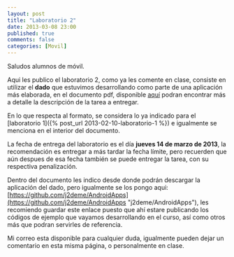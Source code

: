 ```yaml
---
layout: post
title: "Laboratorio 2"
date: 2013-03-08 23:00
published: true
comments: false
categories: [Movil]
---
```

Saludos alumnos de móvil.

Aqui les publico el laboratorio 2, como ya les comente en clase, consiste en utilizar el __dado__ que estuvimos desarrollando como parte de una aplicación más elaborada, en el documento pdf, disponible <a href="http://jaimedm.files.wordpress.com/2013/03/lab2.pdf">aquí</a> podran encontrar más a detalle la descripción de la tarea a entregar.

En lo que respecta al formato, se considera lo ya indicado para el [laboratorio 1]({% post_url 2013-02-10-laboratorio-1 %}) e igualmente se menciona en el interior del documento.

<!--more-->

La fecha de entrega del laboratorio es el día __jueves 14 de marzo de 2013__, la recomendación es entregar a más tardar la fecha límite, pero recuerden que aún despues de esa fecha también se puede entregar la tarea, con su respectiva penalización.

Dentro del documento les indico desde donde podrán descargar la aplicación del dado, pero igualmente se los pongo aqui: [https://github.com/j2deme/AndroidApps](https://github.com/j2deme/AndroidApps "j2deme/AndroidApps"), les recomiendo guardar este enlace puesto que ahí estare publicando los códigos de ejemplo que vayamos desarrollando en el curso, así como otros más que podran servirles de referencia.

Mi correo esta disponible para cualquier duda, igualmente pueden dejar un comentario en esta misma página, o personalmente en clase.
